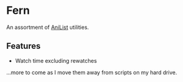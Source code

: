 # Fern

An assortment of [AniList](https://anilist.co) utilities.

## Features

* Watch time excluding rewatches

...more to come as I move them away from scripts on my hard drive.